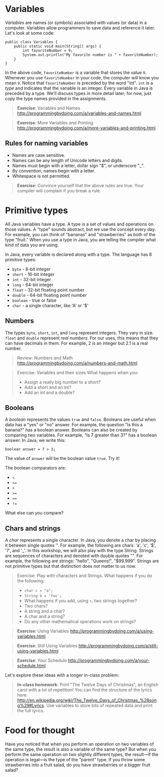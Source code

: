 Variables
=
*Variables* are names (or symbols) associated with values (or data) in a computer. Variables allow programmers to save data and reference it later. Let's look at some code:

    public class Variables {
        public static void main(String[] args) {
            int favoriteNumber = 9;
            System.out.println("My favorite number is " + favoriteNumber);
        }
    }

In the above code, `favoriteNumber` is a variable that stores the value `9`. Whenever you use `favoriteNumber` in your code, the computer will know you mean `9`. Notice that `favoriteNumber` is preceded by the word "int". `int` is a *type* and indicates that the variable is an integer. Every variable in Java is preceded by a type. We'll discuss types in more detail later; for now, just copy the type names provided in the assignments.

> **Exercise**: Variables and Names
> http://programmingbydoing.com/a/variables-and-names.html

> **Exercise**: More Variables and Printing
> http://programmingbydoing.com/a/more-variables-and-printing.html

Rules for naming variables
-
* Names are case sensitive.
* Names can be any length of Unicode letters and digits.
* Names must begin with a letter, dollar sign "$", or underscore "_".
* By convention, names begin with a letter.
* Whitespace is not permitted.

> **Exercise**: Convince yourself that the above rules are true.
> Your compiler will complain if you break a rule.


Primitive types
=
All Java variables have a type. A type is a set of values and operations on those values. A "type" sounds abstract, but we use the concept every day. For example, you can think of "bananas" and "strawberries" as both of the type "fruit." When you use a type in Java, you are telling the compiler what kind of data you are using.

In Java, every variable is declared along with a type. The language has 8 primitive types:
* `byte` - 8-bit integer
* `short` - 16-bit integer
* `int` - 32-bit integer
* `long` - 64-bit integer
* `float` - 32-bit floating point number
* `double` - 64-bit floating point number
* `boolean` - true or false
* `char` - a single character, like 'A' or '$'

Numbers
-
The types `byte`, `short`, `int`, and `long` represent integers. They vary in size. `float` and `double` represent *real numbers*. For our uses, this means that they can have decimals in them. For example, 2 is an integer but 2.1 is a real number.

> Review: Numbers and Math
> http://programmingbydoing.com/a/numbers-and-math.html

> Exercise: Variables and their sizes
> What happens when you:
> - Assign a really big number to a short?
> - Add a short and an int?
> - Add an int and a double?

Booleans
-
A *boolean* represents the values `true` and `false`. Booleans are useful when data has a "yes" or "no" answer. For example, the question "Is this a banana?" has a boolean answer. Booleans can also be created by comparing two variables. For example, "Is 7 greater than 3?" has a boolean answer. In Java, we write this:

    boolean answer = 7 > 3;

The value of `answer` will be the boolean value `true`. Try it!

The boolean comparators are:
* `<`
* `<=`
* `>`
* `>=`
* `==`
* `!=`

What else can you compare?

Chars and strings
-
A *char* represents a single character. In Java, you denote a char by placing it between single quotes ''. For example, the following are chars: 'a', 'c', '$', '7', and '_'. In this workshop, we will also play with the type String. Strings are sequences of characters and denoted with double quotes "". For example, the following are strings: "hello", "Queens!", "$99.999". Strings are not primitive types but that distinction does not matter to us now.

> Exercise: Play with characters and Strings. What happens if you do the following:
> - `char c = "a";`
> - `String b = 'foo';`
> - What happens if you add, using `+`, two strings together?
> - Two chars?
> - A string and a char?
> - A char and a string?
> - Do any other mathematical operations work on strings?

> **Exercise**: Using Variables
> http://programmingbydoing.com/a/using-variables.html

> **Exercise**: Still Using Variables
> http://programmingbydoing.com/a/still-using-variables.html

> **Exercise**: Your Schedule
> http://programmingbydoing.com/a/your-schedule.html

Let's explore these ideas with a longer in-class problem:

> **In-class homework**: Print "The Twelve Days of Christmas", an English carol with a lot of repetition! You can find the structure of the lyrics here: http://en.wikipedia.org/wiki/The_Twelve_Days_of_Christmas_%28song%29#Lyrics. Use variables to store bits of repeated data and print the full lyrics.

Food for thought
=
Have you noticed that when you perform an operation on two variables of the same type, the result is also a variable of the same type? But when you perform the same operation on two slightly different types, the result—if the operation is legal—is the type of the "parent" type. If you throw some strawberries into a fruit salad, do you have strawberries or a bigger fruit salad?
